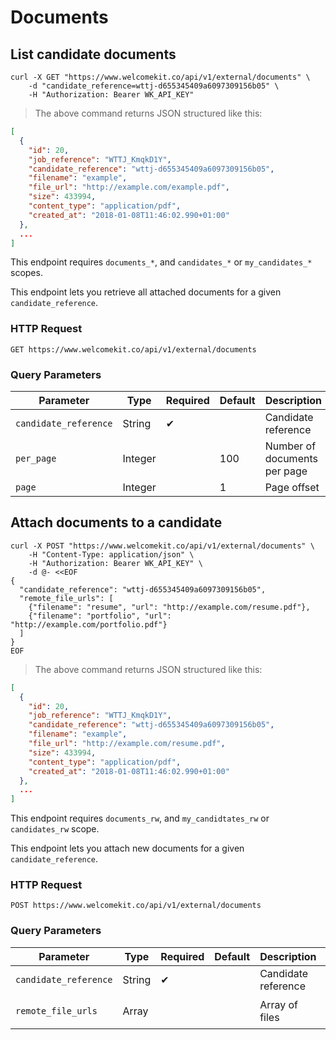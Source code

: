 # Documents

## List candidate documents

```shell
curl -X GET "https://www.welcomekit.co/api/v1/external/documents" \
    -d "candidate_reference=wttj-d655345409a6097309156b05" \
    -H "Authorization: Bearer WK_API_KEY"
```

> The above command returns JSON structured like this:

```json
[
  {
    "id": 20,
    "job_reference": "WTTJ_KmqkD1Y",
    "candidate_reference": "wttj-d655345409a6097309156b05",
    "filename": "example",
    "file_url": "http://example.com/example.pdf",
    "size": 433994,
    "content_type": "application/pdf",
    "created_at": "2018-01-08T11:46:02.990+01:00"
  },
  ...
]
```

<aside class="notice">
This endpoint requires <code>documents_*</code>, and <code>candidates_*</code> or <code>my_candidates_*</code> scopes.
</aside>

This endpoint lets you retrieve all attached documents for a given `candidate_reference`.

### HTTP Request

`GET https://www.welcomekit.co/api/v1/external/documents`

### Query Parameters

Parameter | Type | Required | Default | Description | Example
--- | --- | --- | --- | --- | ---
`candidate_reference` | String | ✔ | | Candidate reference | wttj-d655345409a6097309156b05
`per_page` | Integer | | 100 | Number of documents per page |
`page` | Integer | | 1 | Page offset |

## Attach documents to a candidate

```shell
curl -X POST "https://www.welcomekit.co/api/v1/external/documents" \
    -H "Content-Type: application/json" \
    -H "Authorization: Bearer WK_API_KEY" \
    -d @- <<EOF
{
  "candidate_reference": "wttj-d655345409a6097309156b05",
  "remote_file_urls": [
    {"filename": "resume", "url": "http://example.com/resume.pdf"},
    {"filename": "portfolio", "url": "http://example.com/portfolio.pdf"}
  ]
}
EOF
```

> The above command returns JSON structured like this:

```json
[
  {
    "id": 20,
    "job_reference": "WTTJ_KmqkD1Y",
    "candidate_reference": "wttj-d655345409a6097309156b05",
    "filename": "example",
    "file_url": "http://example.com/resume.pdf",
    "size": 433994,
    "content_type": "application/pdf",
    "created_at": "2018-01-08T11:46:02.990+01:00"
  },
  ...
]
```

<aside class="notice">
This endpoint requires <code>documents_rw</code>, and <code>my_candidtates_rw</code> or <code>candidates_rw</code> scope.
</aside>

This endpoint lets you attach new documents for a given `candidate_reference`.

### HTTP Request

`POST https://www.welcomekit.co/api/v1/external/documents`

### Query Parameters

Parameter | Type | Required | Default | Description | Example
--- | --- | --- | --- | --- | ---
`candidate_reference` | String | ✔ | | Candidate reference | wttj-d655345409a6097309156b05
`remote_file_urls` | Array |  | | Array of files | `[ {"filename": "resume", "url": "http://example.com/resume.pdf"} ]`
